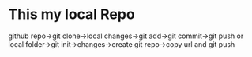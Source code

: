 # This my local Repo

github repo->git clone->local changes->git add->git commit->git push
or
local folder->git init->changes->create git repo->copy url and git push 